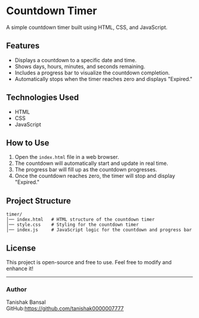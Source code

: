 # Countdown Timer

A simple countdown timer built using HTML, CSS, and JavaScript.

## Features
- Displays a countdown to a specific date and time.
- Shows days, hours, minutes, and seconds remaining.
- Includes a progress bar to visualize the countdown completion.
- Automatically stops when the timer reaches zero and displays "Expired."

## Technologies Used
- HTML
- CSS
- JavaScript

## How to Use
1. Open the `index.html` file in a web browser.
2. The countdown will automatically start and update in real time.
3. The progress bar will fill up as the countdown progresses.
4. Once the countdown reaches zero, the timer will stop and display "Expired."

## Project Structure
```
timer/
│── index.html   # HTML structure of the countdown timer
│── style.css    # Styling for the countdown timer
│── index.js     # JavaScript logic for the countdown and progress bar
```

## License
This project is open-source and free to use. Feel free to modify and enhance it!

---
### Author
Tanishak Bansal  
GitHub:https://github.com/tanishak0000007777

